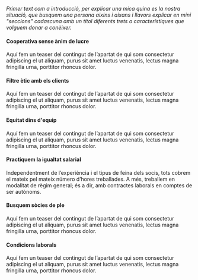 *Primer text com a introducció, per explicar una mica quina es la nostra situació, que busquem una persona aixins i aixans i llavors explicar en mini "seccions" cadascuna amb un títol diferents trets o característiques que volguem donar a conèixer.*

#### Cooperativa sense ànim de lucre
Aquí fem un teaser del contingut de l’apartat de qui som consectetur adipiscing el ut aliquam, purus sit amet luctus venenatis, lectus magna fringilla urna, porttitor rhoncus dolor.

#### Filtre ètic amb els clients
Aquí fem un teaser del contingut de l’apartat de qui som consectetur adipiscing el ut aliquam, purus sit amet luctus venenatis, lectus magna fringilla urna, porttitor rhoncus dolor.

#### Equitat dins d'equip
Aquí fem un teaser del contingut de l’apartat de qui som consectetur adipiscing el ut aliquam, purus sit amet luctus venenatis, lectus magna fringilla urna, porttitor rhoncus dolor.

#### Practiquem la igualtat salarial
Independentment de l’experiència i el tipus de feina dels socis, tots cobrem el mateix pel mateix número d’hores treballades. A més, treballem en modalitat de règim general; és a dir, amb contractes laborals en comptes de ser autònoms.

#### Busquem sòcies de ple
Aquí fem un teaser del contingut de l’apartat de qui som consectetur adipiscing el ut aliquam, purus sit amet luctus venenatis, lectus magna fringilla urna, porttitor rhoncus dolor.

#### Condicions laborals
Aquí fem un teaser del contingut de l’apartat de qui som consectetur adipiscing el ut aliquam, purus sit amet luctus venenatis, lectus magna fringilla urna, porttitor rhoncus dolor.
